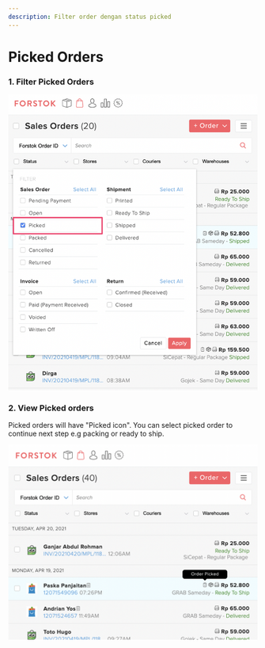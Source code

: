 ```yaml
---
description: Filter order dengan status picked
---
```


# Picked Orders

### 1. Filter Picked Orders

![](../../.gitbook/assets/screen-shot-2021-04-20-at-1.05.07-pm.png)

### 2. View Picked orders

Picked orders will have "Picked icon". You can select picked order to continue next step e.g packing or ready to ship.

![](../../.gitbook/assets/screen-shot-2021-04-20-at-12.09.42-pm.png)








